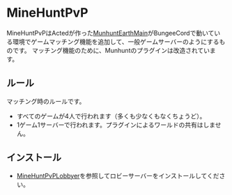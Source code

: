 # MineHuntPvP
MineHuntPvPはActedが作った[MunhuntEarthMain](https://github.com/minecraftacted/ManhuntEarthMain)がBungeeCordで動いている環境でゲームマッチング機能を追加して、一般ゲームサーバーのようにするものです。
マッチング機能のために、Munhuntのプラグインは改造されています。
## ルール
マッチング時のルールです。
- すべてのゲームが4人で行われます（多くも少なくもなくちょうど）。
- 1ゲーム1サーバーで行われます。プラグインによるワールドの共有はしません。

## インストール
- [MineHuntPvPLobbyer](https://github.com/stsaria/MineHuntPvPLobbyer)を参照してロビーサーバーをインストールしてください。